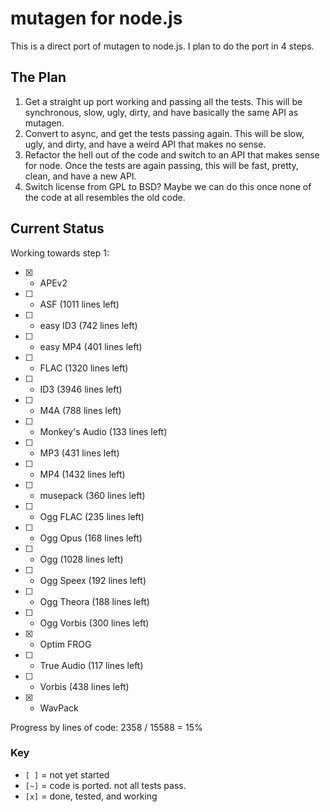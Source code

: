 # mutagen for node.js

This is a direct port of mutagen to node.js. I plan to do the port in 4 steps.

## The Plan

1. Get a straight up port working and passing all the tests. This will be
   synchronous, slow, ugly, dirty, and have basically the same API as mutagen.
2. Convert to async, and get the tests passing again. This will be slow, ugly,
   and dirty, and have a weird API that makes no sense.
3. Refactor the hell out of the code and switch to an API that makes sense for
   node. Once the tests are again passing, this will be fast, pretty, clean,
   and have a new API.
4. Switch license from GPL to BSD? Maybe we can do this once none of the code
   at all resembles the old code.

## Current Status

Working towards step 1:

 * [x] - APEv2
 * [ ] - ASF            (1011 lines left)
 * [ ] - easy ID3       (742 lines left)
 * [ ] - easy MP4       (401 lines left)
 * [ ] - FLAC           (1320 lines left)
 * [ ] - ID3            (3946 lines left)
 * [ ] - M4A            (788 lines left)
 * [ ] - Monkey's Audio (133 lines left)
 * [ ] - MP3            (431 lines left)
 * [ ] - MP4            (1432 lines left)
 * [ ] - musepack       (360 lines left)
 * [ ] - Ogg FLAC       (235 lines left)
 * [ ] - Ogg Opus       (168 lines left)
 * [ ] - Ogg            (1028 lines left)
 * [ ] - Ogg Speex      (192 lines left)
 * [ ] - Ogg Theora     (188 lines left)
 * [ ] - Ogg Vorbis     (300 lines left)
 * [x] - Optim FROG
 * [ ] - True Audio     (117 lines left)
 * [ ] - Vorbis         (438 lines left)
 * [x] - WavPack

Progress by lines of code: 2358 / 15588 = 15%

### Key

 * `[ ]` = not yet started
 * `[~]` = code is ported. not all tests pass.
 * `[x]` = done, tested, and working
